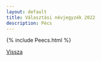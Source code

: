 ```yaml
---
layout: default
title: Választási névjegyzék 2022
description: Pécs
---
```


{% include Peecs.html %}

[Vissza](./)